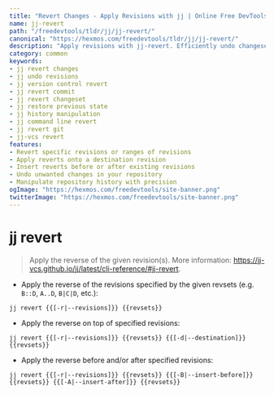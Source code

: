 ```yaml
---
title: "Revert Changes - Apply Revisions with jj | Online Free DevTools by Hexmos"
name: jj-revert
path: "/freedevtools/tldr/jj/jj-revert/"
canonical: "https://hexmos.com/freedevtools/tldr/jj/jj-revert/"
description: "Apply revisions with jj-revert. Efficiently undo changesets and restore previous states in your repository. Free online tool, no registration required."
category: common
keywords:
- jj revert changes
- jj undo revisions
- jj version control revert
- jj revert commit
- jj revert changeset
- jj restore previous state
- jj history manipulation
- jj command line revert
- jj revert git
- jj-vcs revert
features:
- Revert specific revisions or ranges of revisions
- Apply reverts onto a destination revision
- Insert reverts before or after existing revisions
- Undo unwanted changes in your repository
- Manipulate repository history with precision
ogImage: "https://hexmos.com/freedevtools/site-banner.png"
twitterImage: "https://hexmos.com/freedevtools/site-banner.png"
---
```


# jj revert

> Apply the reverse of the given revision(s).
> More information: <https://jj-vcs.github.io/jj/latest/cli-reference/#jj-revert>.

- Apply the reverse of the revisions specified by the given revsets (e.g. `B::D`, `A..D`, `B|C|D`, etc.):

`jj revert {{[-r|--revisions]}} {{revsets}}`

- Apply the reverse on top of specified revisions:

`jj revert {{[-r|--revisions]}} {{revsets}} {{[-d|--destination]}} {{revsets}}`

- Apply the reverse before and/or after specified revisions:

`jj revert {{[-r|--revisions]}} {{revsets}} {{[-B|--insert-before]}} {{revsets}} {{[-A|--insert-after]}} {{revsets}}`
